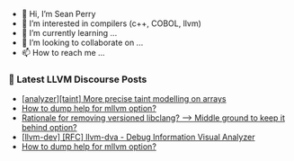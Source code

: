 - 👋 Hi, I’m Sean Perry
- 👀 I’m interested in compilers (c++, COBOL, llvm)
- 🌱 I’m currently learning ...
- 💞️ I’m looking to collaborate on ...
- 📫 How to reach me ...

<!---
s66perry/s66perry is a ✨ special ✨ repository because its `README.md` (this file) appears on your GitHub profile.
You can click the Preview link to take a look at your changes.
--->
### 📕 Latest LLVM Discourse Posts

<!-- DISCOURSE-LLVM:START -->
- [[analyzer][taint] More precise taint modelling on arrays](https://discourse.llvm.org/t/analyzer-taint-more-precise-taint-modelling-on-arrays/54444#post_8)
- [How to dump help for mllvm option?](https://discourse.llvm.org/t/how-to-dump-help-for-mllvm-option/64775#post_5)
- [Rationale for removing versioned libclang? --&gt; Middle ground to keep it behind option?](https://discourse.llvm.org/t/rationale-for-removing-versioned-libclang-middle-ground-to-keep-it-behind-option/64410?page=3#post_41)
- [[llvm-dev] [RFC] llvm-dva - Debug Information Visual Analyzer](https://discourse.llvm.org/t/llvm-dev-rfc-llvm-dva-debug-information-visual-analyzer/62570#post_12)
- [How to dump help for mllvm option?](https://discourse.llvm.org/t/how-to-dump-help-for-mllvm-option/64775#post_4)
<!-- DISCOURSE-LLVM:END -->
